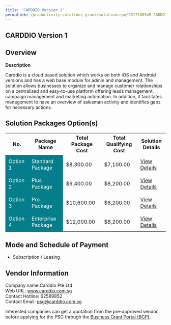 ```yaml
---
title: 'CARDDIO Version 1'
permalink: /productivity-solutions-grant/solutionrepo/201718654M-CARDDIO-v-1
---
```


## CARDDIO Version 1

## Overview

**Description**

Carddio is a cloud based solution which works on both iOS and Android versions and has a web base module for admin and management. The solution allows businesses to organize and manage customer relationships on a centralized and easy-to-use platform offering leads management, campaign management and marketing automation. In addition, it facilitates management to have an overview of salesman activity and identifies gaps for necessary actions.

## Solution Packages Option(s)

<table>
<tr>
<th><b>No.</b></th>
<th><b>Package Name</b></th>
<th><b>Total Package Cost</b></th>
<th><b>Total Qualifying Cost</b></th>
<th><b>Solution Details</b></th>
</tr>
<tr>
<td style='padding: 10px; background-color: #037E8A; color: #FFFFFF;'>Option 1</td>
<td style='padding: 10px; background-color: #037E8A; color: #FFFFFF;'>Standard Package</td>
<td style='padding: 10px;'>$8,300.00</td>
<td style='padding: 10px;'>$7,100.00</td>
<td style='padding: 10px;'><a href='/images/psg/Carddio_CarddioVersion1_01122023_Desensitised_Annex3_Part1.pdf' target='_blank'>View Details</a></td>
</tr>
<tr>
<td style='padding: 10px; background-color: #037E8A; color: #FFFFFF;'>Option 2</td>
<td style='padding: 10px; background-color: #037E8A; color: #FFFFFF;'>Plus Package</td>
<td style='padding: 10px;'>$9,400.00</td>
<td style='padding: 10px;'>$8,200.00</td>
<td style='padding: 10px;'><a href='/images/psg/Carddio_CarddioVersion1_01122023_Desensitised_Annex3_Part2.pdf' target='_blank'>View Details</a></td>
</tr>
<tr>
<td style='padding: 10px; background-color: #037E8A; color: #FFFFFF;'>Option 3</td>
<td style='padding: 10px; background-color: #037E8A; color: #FFFFFF;'>Pro Package</td>
<td style='padding: 10px;'>$10,600.00</td>
<td style='padding: 10px;'>$8,200.00</td>
<td style='padding: 10px;'><a href='/images/psg/Carddio_CarddioVersion1_01122023_Desensitised_Annex3_Part3.pdf' target='_blank'>View Details</a></td>
</tr>
<tr>
<td style='padding: 10px; background-color: #037E8A; color: #FFFFFF;'>Option 4</td>
<td style='padding: 10px; background-color: #037E8A; color: #FFFFFF;'>Enterprise Package</td>
<td style='padding: 10px;'>$12,000.00</td>
<td style='padding: 10px;'>$8,200.00</td>
<td style='padding: 10px;'><a href='/images/psg/Carddio_CarddioVersion1_01122023_Desensitised_Annex3_Part4.pdf' target='_blank'>View Details</a></td>
</tr>
</table>

## Mode and Schedule of Payment

 - Subscription / Leasing

## Vendor Information

 Company name:Carddio Pte Ltd<br>Web URL: www.carddio.com.sg <br>Contact Hotline: 62589852 <br>Contact Email: psg@carddio.com.sg 

Interested companies can get a quotation from the pre-approved vendor, before applying for the PSG through the <a href='https://www.businessgrants.gov.sg/' target='_blank' rel='noopener'>Business Grant Portal (BGP)</a>.

<script src="/jquery/resize-tables.js"></script>
